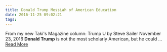 ```yaml
---
title: Donald Trump Messiah of American Education
date: 2016-11-25 09:02:21
tags:
---
```

From my new Taki&#39;s Magazine column: Trump U by Steve Sailer November 23, 2016 <b>Donald Trump</b> is not the most scholarly American, but he could&nbsp;...
[Read More](http://www.vdare.com/posts/donald-trump-messiah-of-american-education)